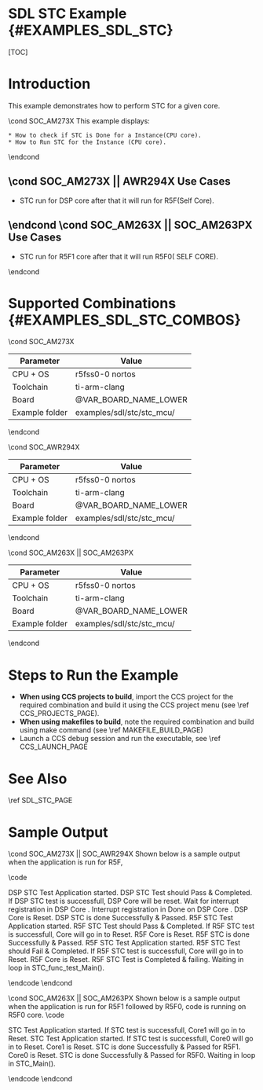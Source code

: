 # SDL STC Example {#EXAMPLES_SDL_STC}

[TOC]

# Introduction

This example demonstrates how to perform STC for a given core.


\cond SOC_AM273X
This example displays:

    * How to check if STC is Done for a Instance(CPU core).
    * How to Run STC for the Instance (CPU core).

\endcond


\cond SOC_AM273X || AWR294X
Use Cases
---------
* STC run for DSP core after that it will run for R5F(Self Core).

\endcond
\cond SOC_AM263X || SOC_AM263PX
Use Cases
---------
* STC run for R5F1 core after that it will run R5F0( SELF CORE).

\endcond

# Supported Combinations {#EXAMPLES_SDL_STC_COMBOS}


\cond SOC_AM273X

 Parameter      | Value
 ---------------|-----------
 CPU + OS       | r5fss0-0 nortos
 Toolchain      | ti-arm-clang
 Board          | @VAR_BOARD_NAME_LOWER
 Example folder | examples/sdl/stc/stc_mcu/

\endcond

\cond SOC_AWR294X

 Parameter      | Value
 ---------------|-----------
 CPU + OS       | r5fss0-0 nortos
 Toolchain      | ti-arm-clang
 Board          | @VAR_BOARD_NAME_LOWER
 Example folder | examples/sdl/stc/stc_mcu/

\endcond

\cond SOC_AM263X || SOC_AM263PX

 Parameter      | Value
 ---------------|-----------
 CPU + OS       | r5fss0-0 nortos
 Toolchain      | ti-arm-clang
 Board          | @VAR_BOARD_NAME_LOWER
 Example folder | examples/sdl/stc/stc_mcu/

\endcond

# Steps to Run the Example

- **When using CCS projects to build**, import the CCS project for the required combination
  and build it using the CCS project menu (see \ref CCS_PROJECTS_PAGE).
- **When using makefiles to build**, note the required combination and build using
  make command (see \ref MAKEFILE_BUILD_PAGE)
- Launch a CCS debug session and run the executable, see \ref CCS_LAUNCH_PAGE

# See Also

\ref SDL_STC_PAGE

# Sample Output

\cond SOC_AM273X || SOC_AWR294X
Shown below is a sample output when the application is run for R5F,

\code

DSP STC Test Application started.
DSP STC Test should Pass & Completed.
If DSP STC test is successfull, DSP Core will be reset.
Wait for interrupt registration in DSP Core .
Interrupt registration in Done on DSP Core .
DSP Core is Reset.
DSP STC is done Successfully & Passed.
R5F STC Test Application started.
R5F STC Test should Pass & Completed.
If R5F STC test is successfull, Core will go in to Reset.
R5F Core is Reset.
R5F STC is done Successfully & Passed.
R5F STC Test Application started.
R5F STC Test should Fail & Completed.
If R5F STC test is successfull, Core will go in to Reset.
R5F Core is Reset.
R5F STC Test is Completed & failing.
Waiting in loop in STC_func_test_Main().

\endcode
\endcond

\cond SOC_AM263X || SOC_AM263PX
Shown below is a sample output when the application is run for R5F1 followed by R5F0,
code is running on  R5F0 core.
\code

STC Test Application started.
If STC test is successfull, Core1 will go in to Reset.
STC Test Application started.
If STC test is successfull, Core0 will go in to Reset.
Core1 is Reset.
STC is done Successfully & Passed for R5F1.
Core0 is Reset.
STC is done Successfully & Passed for R5F0.
Waiting in loop in STC_Main().

\endcode
\endcond